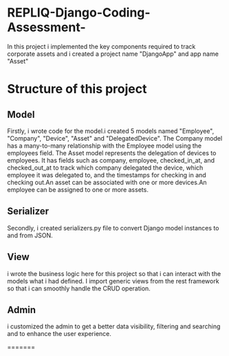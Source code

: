# REPLIQ-Django-Coding-Assessment-

In this project i implemented the key components required to track corporate assets and i created a project name "DjangoApp" and app name "Asset" 

# Structure of this project
## Model
Firstly, i wrote code for the model.i created 5 models named "Employee", "Company", "Device", "Asset" and "DelegatedDevice".
The Company model has a many-to-many relationship with the Employee model using the employees field.
The Asset model represents the delegation of devices to employees. It has fields such as company, employee, checked_in_at, and checked_out_at to track which company delegated the device, which employee it was delegated to, and the timestamps for checking in and checking out.An asset can be associated with one or more devices.An employee can be assigned to one or more assets.

## Serializer
Secondly, i created serializers.py file to convert Django model instances to and from JSON.

## View
i wrote the business logic here for this project so that i can interact with the models what i had defined. I import generic views from the rest framework so that i can smoothly handle the CRUD operation. 

## Admin
i customized the admin to get a better data visibility, filtering and searching and to enhance the user experience.

=======

